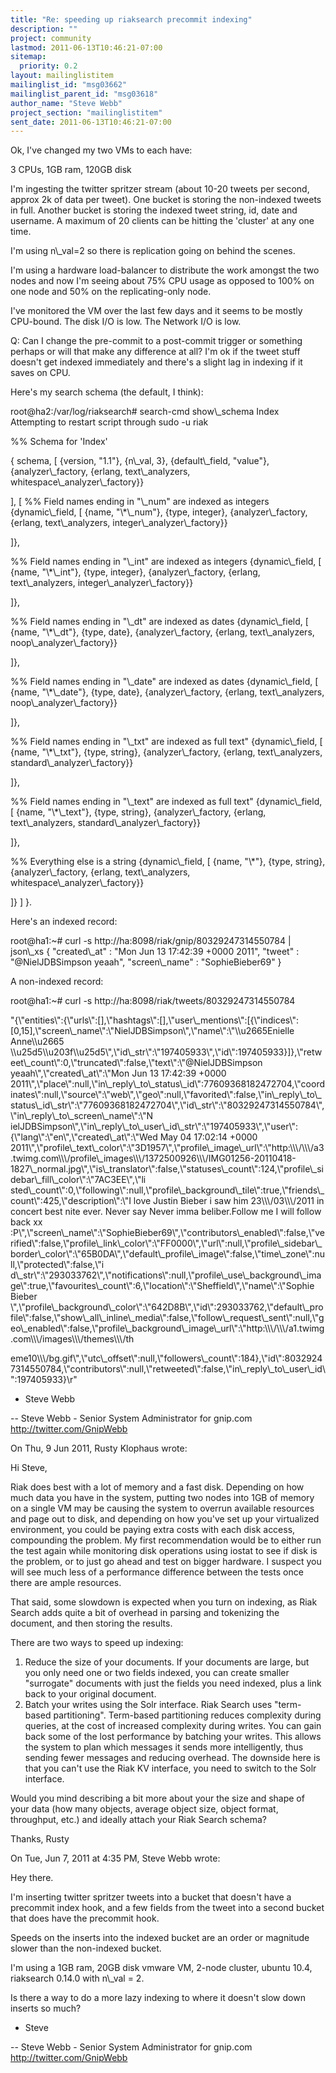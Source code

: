 ```yaml
---
title: "Re: speeding up riaksearch precommit indexing"
description: ""
project: community
lastmod: 2011-06-13T10:46:21-07:00
sitemap:
  priority: 0.2
layout: mailinglistitem
mailinglist_id: "msg03662"
mailinglist_parent_id: "msg03618"
author_name: "Steve Webb"
project_section: "mailinglistitem"
sent_date: 2011-06-13T10:46:21-07:00
---
```


Ok, I've changed my two VMs to each have:

3 CPUs, 1GB ram, 120GB disk

I'm ingesting the twitter spritzer stream (about 10-20 tweets per second, 
approx 2k of data per tweet). One bucket is storing the non-indexed 
tweets in full. Another bucket is storing the indexed tweet string, id, 
date and username. A maximum of 20 clients can be hitting the 'cluster' 
at any one time.


I'm using n\\_val=2 so there is replication going on behind the scenes.

I'm using a hardware load-balancer to distribute the work amongst the two 
nodes and now I'm seeing about 75% CPU usage as opposed to 100% on one 
node and 50% on the replicating-only node.


I've monitored the VM over the last few days and it seems to be 
mostly CPU-bound. The disk I/O is low. The Network I/O is low.


Q: Can I change the pre-commit to a post-commit trigger or something 
perhaps or will that make any difference at all? I'm ok if the tweet 
stuff doesn't get indexed immediately and there's a slight lag in indexing 
if it saves on CPU.


Here's my search schema (the default, I think):

root@ha2:/var/log/riaksearch# search-cmd show\\_schema Index
Attempting to restart script through sudo -u riak

%% Schema for 'Index'

{
 schema,
 [
 {version, "1.1"},
 {n\\_val, 3},
 {default\\_field, "value"},
 {analyzer\\_factory, {erlang, text\\_analyzers, 
whitespace\\_analyzer\\_factory}}

 ],
 [
 %% Field names ending in "\\_num" are indexed as integers
 {dynamic\\_field, [
 {name, "\\*\\_num"},
 {type, integer},
 {analyzer\\_factory, {erlang, text\\_analyzers, 
integer\\_analyzer\\_factory}}

 ]},

 %% Field names ending in "\\_int" are indexed as integers
 {dynamic\\_field, [
 {name, "\\*\\_int"},
 {type, integer},
 {analyzer\\_factory, {erlang, text\\_analyzers, 
integer\\_analyzer\\_factory}}

 ]},

 %% Field names ending in "\\_dt" are indexed as dates
 {dynamic\\_field, [
 {name, "\\*\\_dt"},
 {type, date},
 {analyzer\\_factory, {erlang, text\\_analyzers, 
noop\\_analyzer\\_factory}}

 ]},

 %% Field names ending in "\\_date" are indexed as dates
 {dynamic\\_field, [
 {name, "\\*\\_date"},
 {type, date},
 {analyzer\\_factory, {erlang, text\\_analyzers, 
noop\\_analyzer\\_factory}}

 ]},

 %% Field names ending in "\\_txt" are indexed as full text"
 {dynamic\\_field, [
 {name, "\\*\\_txt"},
 {type, string},
 {analyzer\\_factory, {erlang, text\\_analyzers, 
standard\\_analyzer\\_factory}}

 ]},

 %% Field names ending in "\\_text" are indexed as full text"
 {dynamic\\_field, [
 {name, "\\*\\_text"},
 {type, string},
 {analyzer\\_factory, {erlang, text\\_analyzers, 
standard\\_analyzer\\_factory}}

 ]},

 %% Everything else is a string
 {dynamic\\_field, [
 {name, "\\*"},
 {type, string},
 {analyzer\\_factory, {erlang, text\\_analyzers, 
whitespace\\_analyzer\\_factory}}

 ]}
 ]
}.

Here's an indexed record:

root@ha1:~# curl -s http://ha:8098/riak/gnip/80329247314550784 | json\\_xs
{
 "created\\_at" : "Mon Jun 13 17:42:39 +0000 2011",
 "tweet" : "@NielJDBSimpson yeaah",
 "screen\\_name" : "SophieBieber69"
}

A non-indexed record:

root@ha1:~# curl -s http://ha:8098/riak/tweets/80329247314550784

"{\\"entities\\":{\\"urls\\":[],\\"hashtags\\":[],\\"user\\_mentions\\":[{\\"indices\\":[0,15],\\"screen\\_name\\":\\"NielJDBSimpson\\",\\"name\\":\\"\\\\u2665Enielle 
Anne\\\\u2665 
\\\\u25d5\\\\u203f\\\\u25d5\\",\\"id\\_str\\":\\"197405933\\",\\"id\\":197405933}]},\\"retweet\\_count\\":0,\\"truncated\\":false,\\"text\\":\\"@NielJDBSimpson 
yeaah\\",\\"created\\_at\\":\\"Mon Jun 13 17:42:39 +0000 
2011\\",\\"place\\":null,\\"in\\_reply\\_to\\_status\\_id\\":77609368182472704,\\"coordinates\\":null,\\"source\\":\\"web\\",\\"geo\\":null,\\"favorited\\":false,\\"in\\_reply\\_to\\_status\\_id\\_str\\":\\"77609368182472704\\",\\"id\\_str\\":\\"80329247314550784\\",\\"in\\_reply\\_to\\_screen\\_name\\":\\"N
ielJDBSimpson\\",\\"in\\_reply\\_to\\_user\\_id\\_str\\":\\"197405933\\",\\"user\\":{\\"lang\\":\\"en\\",\\"created\\_at\\":\\"Wed 
May 04 17:02:14 +0000 
2011\\",\\"profile\\_text\\_color\\":\\"3D1957\\",\\"profile\\_image\\_url\\":\\"http:\\\\\\/\\\\\\/a3.twimg.com\\\\\\/profile\\_images\\\\\\/1372500926\\\\\\/IMG01256-20110418-1827\\_normal.jpg\\",\\"is\\_translator\\":false,\\"statuses\\_count\\":124,\\"profile\\_sidebar\\_fill\\_color\\":\\"7AC3EE\\",\\"li
sted\\_count\\":0,\\"following\\":null,\\"profile\\_background\\_tile\\":true,\\"friends\\_count\\":425,\\"description\\":\\"I 
love Justin Bieber i saw him 23\\\\\\/03\\\\\\/2011 in concert best nite ever. 
Never say Never imma beliber.Follow me I will follow back xx 
:P\\",\\"screen\\_name\\":\\"SophieBieber69\\",\\"contributors\\_enabled\\":false,\\"verified\\":false,\\"profile\\_link\\_color\\":\\"FF0000\\",\\"url\\":null,\\"profile\\_sidebar\\_border\\_color\\":\\"65B0DA\\",\\"default\\_profile\\_image\\":false,\\"time\\_zone\\":null,\\"protected\\":false,\\"i
d\\_str\\":\\"293033762\\",\\"notifications\\":null,\\"profile\\_use\\_background\\_image\\":true,\\"favourites\\_count\\":6,\\"location\\":\\"Sheffield\\",\\"name\\":\\"Sophie 
Bieber 
\\",\\"profile\\_background\\_color\\":\\"642D8B\\",\\"id\\":293033762,\\"default\\_profile\\":false,\\"show\\_all\\_inline\\_media\\":false,\\"follow\\_request\\_sent\\":null,\\"geo\\_enabled\\":false,\\"profile\\_background\\_image\\_url\\":\\"http:\\\\\\/\\\\\\/a1.twimg.com\\\\\\/images\\\\\\/themes\\\\\\/th

eme10\\\\\\/bg.gif\\",\\"utc\\_offset\\":null,\\"followers\\_count\\":184},\\"id\\":80329247314550784,\\"contributors\\":null,\\"retweeted\\":false,\\"in\\_reply\\_to\\_user\\_id\\":197405933}\\r"

- Steve Webb

-- Steve Webb - Senior System Administrator for gnip.com 
http://twitter.com/GnipWebb


On Thu, 9 Jun 2011, Rusty Klophaus wrote:


Hi Steve,

Riak does best with a lot of memory and a fast disk. Depending on how much
data you have in the system, putting two nodes into 1GB of memory on a
single VM may be causing the system to overrun available resources and page
out to disk, and depending on how you've set up your virtualized
environment, you could be paying extra costs with each disk access,
compounding the problem. My first recommendation would be to either run the
test again while monitoring disk operations using iostat to see if disk is
the problem, or to just go ahead and test on bigger hardware. I suspect you
will see much less of a performance difference between the tests once there
are ample resources.

That said, some slowdown is expected when you turn on indexing, as Riak
Search adds quite a bit of overhead in parsing and tokenizing the document,
and then storing the results.

There are two ways to speed up indexing:

 1. Reduce the size of your documents. If your documents are large, but
 you only need one or two fields indexed, you can create smaller "surrogate"
 documents with just the fields you need indexed, plus a link back to your
 original document.
 2. Batch your writes using the Solr interface. Riak Search uses
 "term-based partitioning". Term-based partitioning reduces complexity during
 queries, at the cost of increased complexity during writes. You can gain
 back some of the lost performance by batching your writes. This allows the
 system to plan which messages it sends more intelligently, thus sending
 fewer messages and reducing overhead. The downside here is that you can't
 use the Riak KV interface, you need to switch to the Solr interface.

Would you mind describing a bit more about your the size and shape of your
data (how many objects, average object size, object format, throughput,
etc.) and ideally attach your Riak Search schema?

Thanks,
Rusty


On Tue, Jun 7, 2011 at 4:35 PM, Steve Webb  wrote:


Hey there.

I'm inserting twitter spritzer tweets into a bucket that doesn't have a
precommit index hook, and a few fields from the tweet into a second bucket
that does have the precommit hook.

Speeds on the inserts into the indexed bucket are an order or magnitude
slower than the non-indexed bucket.

I'm using a 1GB ram, 20GB disk vmware VM, 2-node cluster, ubuntu 10.4,
riaksearch 0.14.0 with n\\_val = 2.

Is there a way to do a more lazy indexing to where it doesn't slow down
inserts so much?

- Steve

--
Steve Webb - Senior System Administrator for gnip.com
http://twitter.com/GnipWebb

